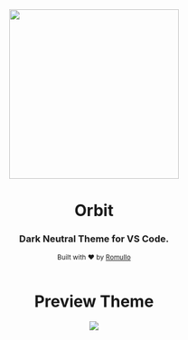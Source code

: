 <div align="center">
    <img src="https://github.com/hiukky/orbit/blob/develop/assets/logo.png" width="300x300" height="300" />
    <h1> Orbit </h1>
    <h3 align="center">Dark Neutral Theme for VS Code.</h3>
</div>

<div align="center">
  <sub>Built with ❤︎ by
  <a href="https://github.com/hiukky">Romullo</a>
  <br><br>
</div>

<div align="center">
    <h1> Preview Theme </h1>
    <img align="center" src="https://github.com/hiukky/orbit/blob/develop/assets/vscode.png" />
</div>
